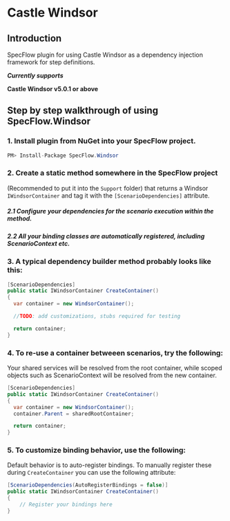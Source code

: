 # Castle Windsor

## Introduction
SpecFlow plugin for using Castle Windsor as a dependency injection framework for step definitions.

***Currently supports***

**Castle Windsor v5.0.1 or above**

## Step by step walkthrough of using SpecFlow.Windsor

### 1.  Install plugin from NuGet into your SpecFlow project.

```csharp
PM> Install-Package SpecFlow.Windsor
```
### 2.  Create a static method somewhere in the SpecFlow project  
  (Recommended to put it into the `Support` folder) that returns a Windsor `IWindsorContainer` and tag it with the `[ScenarioDependencies]` attribute. 
  ##### 2.1 Configure your dependencies for the scenario execution within the method. 
  ##### 2.2 All your binding classes are automatically registered, including ScenarioContext etc.

### 3. A typical dependency builder method probably looks like this:
```csharp
[ScenarioDependencies]
public static IWindsorContainer CreateContainer()
{
  var container = new WindsorContainer();

  //TODO: add customizations, stubs required for testing

  return container;
}
```

### 4. To re-use a container betweeen scenarios, try the following:
Your shared services will be resolved from the root container, while scoped objects
such as ScenarioContext will be resolved from the new container.
```csharp
[ScenarioDependencies]
public static IWindsorContainer CreateContainer()
{
  var container = new WindsorContainer();
  container.Parent = sharedRootContainer;

  return container;
}
```

### 5. To customize binding behavior, use the following:
Default behavior is to auto-register bindings. To manually register these during `CreateContainer`
you can use the following attribute:

```csharp
[ScenarioDependencies(AutoRegisterBindings = false)]
public static IWindsorContainer CreateContainer()
{
    // Register your bindings here
}
```
